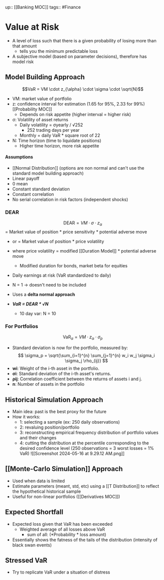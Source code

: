 up:: [[Banking MOC]]
tags:: #Finance 
# Value at Risk
- A level of loss such that there is a given probability of losing more than that amount
	- tells you the minimum predictable loss
- A subjective model (based on parameter decisions), therefore has model risk

## Model Building Approach
$$VaR = VM \cdot z_{\alpha} \cdot \sigma \cdot \sqrt{N}$$
- VM: market value of portfolio
- z: confidence interval for estimation (1.65 for 95%, 2.33 for 99%) [[Probability MOC]]
	- Depends on risk appetite (higher interval = higher risk)
- σ: Volatility of asset returns
	- Daily volatility = σyearly / √252 
		- 252 trading days per year
	- Monthly = daily VaR * square root of 22
- N: Time horizon (time to liquidate positions)
	- Higher time horizon, more risk appetite
#### Assumptions
- [[Normal Distribution]] (options are non normal and can't use the standard model building approach)
- Linear payoff
- 0 mean
- Constant standard deviation
- Constant correlation
- No serial correlation in risk factors (independent shocks)
### DEAR
$$ \text{DEAR} = VM \cdot \sigma \cdot z_{\alpha} $$
= Market value of position * price sensitivity * potential adverse move
- or
= Market value of position * price volatility
- where price volatility = modified [[Duration Model]] * potential adverse move
	- Modified duration for bonds, market beta for equities

- Daily earnings at risk (VaR standardized to daily)
- N = 1 -> doesn't need to be included 
- Uses a **delta normal approach**

- ***VaR = DEAR * √N***
	- 10 day var: N = 10
### For Portfolios
$$ % Portfolio VaR formula
\text{VaR}_{\alpha} = VM \cdot z_{\alpha} \cdot \sigma_p $$
- Standard deviation is now for the portfolio, measured by:
$$ \sigma_p = \sqrt{\sum_{i=1}^{n} \sum_{j=1}^{n} w_i w_j \sigma_i \sigma_j \rho_{ij}} $$
- **wi​**: Weight of the i-th asset in the portfolio.
- **σi​**: Standard deviation of the i-th asset's returns.
- **ρij​**: Correlation coefficient between the returns of assets i and j.
- **n**: Number of assets in the portfolio
## Historical Simulation Approach
- Main idea: past is the best proxy for the future
- How it works:
	- 1: selecting a sample (ex: 250 daily observations)
	- 2: revaluing position/portfolio
	- 3: reconstructing empirical frequency distribution of portfolio values and their changes
	- 4: cutting the distribution at the percentile corresponding to the desired confidence level (250 observations = 3 worst losses = 1% VaR)
![[Screenshot 2024-05-16 at 9.29.12 AM.png]]
## [[Monte-Carlo Simulation]] Approach
- Used when data is limited
- Estimate parameters (meant, std, etc) using a [[T Distribution]] to reflect the hypothetical historical sample
- Useful for non-linear portfolios ([[Derivatives MOC]])

## Expected Shortfall
- Expected loss given that VaR has been exceeded
	- Weighted average of all losses above VaR
		- sum of all: (*Probability * loss amount)
- Essentially shows the fatness of the tails of the distribution (intensity of black swan events)
## Stressed VaR
- Try to replicate VaR under a situation of distress
